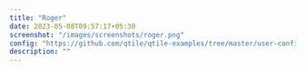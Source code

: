 ```yaml
---
title: "Roger"
date: 2023-05-08T09:57:17+05:30
screenshot: "/images/screenshots/roger.png"
config: "https://github.com/qtile/qtile-examples/tree/master/user-configs/roger"
description: ""
---
```

